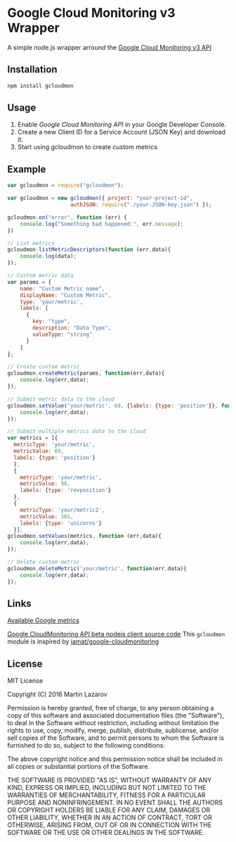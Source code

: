 # Google Cloud Monitoring v3 Wrapper

A simple node.js wrapper arround the [Google Cloud Monitoring v3 API](https://cloud.google.com/monitoring/api/)

## Installation

```bash
npm install gcloudmon
```

## Usage

1. Enable *Google Cloud Monitoring API* in your Google Developer Console.
2. Create a new Client ID for a Service Account (JSON Key) and download it.
3. Start using gcloudmon to create custom metrics

## Example

```javascript
var gcloudmon = require("gcloudmon");

var gcloudmon = new gcloudmon({ project: "your-project-id",
                    authJSON: require("./your-JSON-key.json") });

gcloudmon.on("error", function (err) {
    console.log("Something bad happened:", err.message);
})

// List metrics
gcloudmon.listMetricDescriptors(function (err,data){
    console.log(data);
});

// Custom metric data
var params = {
    name: "Custom Metric name",
    displayName: "Custom Metric",
    type: 'your/metric',
    labels: [
      {
        key: "type",
        description: "Data Type",
        valueType: "string"
      }
    ]
};

// Create custom metric
gcloudmon.createMetric(params, function(err,data){
    console.log(err,data);
});

// Submit metric data to the cloud
gcloudmon.setValue('your/metric', 69, {labels: {type: 'position'}}, function (err,data){
    console.log(err,data);
});

// Submit multiple metrics data to the cloud
var metrics = [{
  metricType: 'your/metric',
  metricValue: 69,
  labels: {type: 'position'}
  },
  {
    metricType: 'your/metric',
    metricValue: 96,
    labels: {type: 'revposition'}
  },
  {
    metricType: 'your/metric2',
    metricValue: 101,
    labels: {type: 'unicorns'}
  }];
gcloudmon.setValues(metrics, function (err,data){
    console.log(err,data);
});

// Delete custom metric
gcloudmon.deleteMetric('your/metric', function(err,data){
    console.log(err,data);
});

```


## Links

[Available Google metrics](https://cloud.google.com/monitoring/api/metrics)

[Google CloudMonitoring API beta nodejs client source code](https://github.com/google/google-api-nodejs-client/blob/master/apis/monitoring/v3.js)
This `gcloudmon` module is inspired by [iamat/google-cloudmonitoring](https://github.com/iamat/google-cloudmonitoring/)


## License

MIT License

Copyright (C) 2016 Martin Lazarov

Permission is hereby granted, free of charge, to any person obtaining a copy of this software and associated documentation files (the "Software"), to deal in the Software without restriction, including without limitation the rights to use, copy, modify, merge, publish, distribute, sublicense, and/or sell copies of the Software, and to permit persons to whom the Software is furnished to do so, subject to the following conditions:

The above copyright notice and this permission notice shall be included in all copies or substantial portions of the Software.

THE SOFTWARE IS PROVIDED "AS IS", WITHOUT WARRANTY OF ANY KIND, EXPRESS OR IMPLIED, INCLUDING BUT NOT LIMITED TO THE WARRANTIES OF MERCHANTABILITY, FITNESS FOR A PARTICULAR PURPOSE AND NONINFRINGEMENT. IN NO EVENT SHALL THE AUTHORS OR COPYRIGHT HOLDERS BE LIABLE FOR ANY CLAIM, DAMAGES OR OTHER LIABILITY, WHETHER IN AN ACTION OF CONTRACT, TORT OR OTHERWISE, ARISING FROM, OUT OF OR IN CONNECTION WITH THE SOFTWARE OR THE USE OR OTHER DEALINGS IN THE SOFTWARE.
